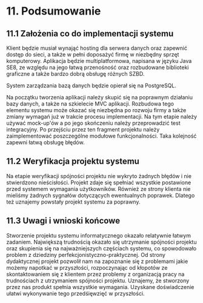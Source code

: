 # 11. Podsumowanie

## 11.1 Założenia co do implementacji systemu

Klient będzie musiał wynająć hosting dla serwera danych oraz zapewnić dostęp do sieci, a także w pełni doposażyć firmę w niezbędny sprzęt komputerowy. Aplikacja będzie multiplatformowa, napisana w języku Java SE8, ze względu na jego łatwą przenośność oraz rozbudowane biblioteki graficzne a także bardzo dobrą obsługę różnych SZBD.

System zarządzania bazą danych będzie opierał się na PostgreSQL.

Na początku tworzenia aplikacji należy skupić się na poprawnym działaniu bazy danych, a także na szkielecie MVC aplikacji. Rozbudowa tego elementu systemu może okazać się niezbędna po rozwoju firmy a także zmiany wymagań już w trakcie procesu implementacji. Na tym etapie należy używać mock-up'ów a po jego skończeniu należy przeprowadzić test integracyjny. Po przejściu przez ten fragment projektu należy zaimplementować poszczególne modułowe funkcjonalności. Taka kolejność zapewni łatwą obsługę błędów.

## 11.2 Weryfikacja projektu systemu

Na etapie weryfikacji spójności projektu nie wykryto żadnych błędów i nie
stwierdzono nieścisłości. Projekt zdaje się spełniać wszystkie postawione przed
systemem wymagania użytkowników. Również ze strony klienta nie mieliśmy żadnych
sygnałów dotyczących ewentualnych poprawek. Dlatego też uznajemy powstały projekt
systemu za poprawny.

## 11.3 Uwagi i wnioski końcowe
Stworzenie projektu systemu informatycznego okazało relatywnie łatwym zadaniem. Największą trudnością okazało się utrzymanie spójności projektu oraz skupienia się na najważniejszych częściach systemu, co spowodowało problem z dziedziny perfekcjonistyczno-praktycznej. Od strony dydaktycznej projekt
pozwolił nam na zapoznanie się z problemami jakie możemy napotkać w przyszłości,
rozpoczynając od kłopotów ze skontaktowaniem się z klientem przez problemy z
organizacją pracy na trudnościach z utrzymaniem spójności projektu. Uznajemy, że stworzony przez nas produkt spełnia wszystkie wymagania. Uzyskane doświadczenie ułatwi wykonywanie tego przedśięwzięć w przyszłości.

